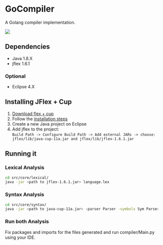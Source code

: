 # GoCompiler

A Golang compiler implementation.

![](https://www.devteam.space/blog/wp-content/uploads/2017/03/gopher_head-min.png)

## Dependencies

* Java 1.8.X
* jflex 1.6.1

### Optional

* Eclipse 4.X

## Installing JFlex + Cup

1. [Download flex + cup](http://jflex.de/download.html)
2. Follow the [installation steps](http://jflex.de/installing.html)
3. Create a new Java project on Eclipse
4. Add jflex to the project:  
`Build Path -> Configure Build Path -> Add external JARs -> choose: jflex/lib/java-cup-11a.jar and jflex/lib/jflex-1.6.1.jar`

## Running it

### Lexical Analysis

```bash
cd src/core/lexical/
java -jar <path to jflex-1.6.1.jar> language.lex
```

### Syntax Analysis

```bash
cd src/core/syntax/
java -jar <path to java-cup-11a.jar> -parser Parser -symbols Sym Parser.cup
```

### Run both Analysis

Fix packages and imports for the files generated and run compiler/Main.py using your IDE.
